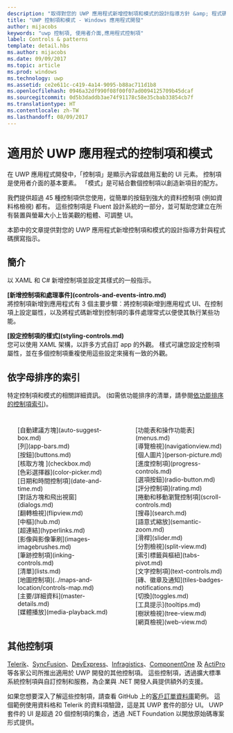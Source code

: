 ```yaml
---
description: "取得對您的 UWP 應用程式新增控制項和模式的設計指導方針 &amp; 程式碼撰寫指示。 尋找 45 種以上的實用控制項來用於您的應用程式。"
title: "UWP 控制項和模式 - Windows 應用程式開發"
author: mijacobs
keywords: "uwp 控制項, 使用者介面,應用程式控制項"
label: Controls & patterns
template: detail.hbs
ms.author: mijacobs
ms.date: 09/09/2017
ms.topic: article
ms.prod: windows
ms.technology: uwp
ms.assetid: ce2e611c-c419-4a14-9095-b88ac711d1b8
ms.openlocfilehash: 0946a32df990f08f00f07ad0094125709b45dcaf
ms.sourcegitcommit: 0d5b3daddb3ae74f91178c58e35cbab33854cb7f
ms.translationtype: HT
ms.contentlocale: zh-TW
ms.lasthandoff: 08/09/2017
---
```

# <a name="controls-and-patterns-for-uwp-apps"></a>適用於 UWP 應用程式的控制項和模式
<link rel="stylesheet" href="https://az835927.vo.msecnd.net/sites/uwp/Resources/css/custom.css"> 

在 UWP 應用程式開發中，「控制項」<i></i>是顯示內容或啟用互動的 UI 元素。 控制項是使用者介面的基本要素。 「模式」<i></i>是可結合數個控制項以創造新項目的配方。

我們提供超過 45 種控制項供您使用，從簡單的按鈕到強大的資料控制項 (例如資料格檢視) 都有。  這些控制項是 Fluent 設計系統的一部分，並可幫助您建立在所有裝置與螢幕大小上皆美觀的粗體、可調整 UI。 

本節中的文章提供對您的 UWP 應用程式新增控制項和模式的設計指導方針與程式碼撰寫指示。 

## <a name="intro"></a>簡介

以 XAML 和 C# 新增控制項並設定其樣式的一般指示。

<div class="side-by-side">
<div class="side-by-side-content">
  <div class="side-by-side-content-left">
   <p><b>[新增控制項和處理事件](controls-and-events-intro.md)</b> <br/>
將控制項新增到應用程式有 3 個主要步驟︰將控制項新增到應用程式 UI、在控制項上設定屬性，以及將程式碼新增到控制項的事件處理常式以便使其執行某些功能。</li>
</ul> 
</p>
  </div>
  <div class="side-by-side-content-right">
   <p><b>[設定控制項的樣式](styling-controls.md)</b> <br/>
您可以使用 XAML 架構，以許多方式自訂 app 的外觀。 樣式可讓您設定控制項屬性，並在多個控制項重複使用這些設定來擁有一致的外觀。</p>
  </div>
</div>
</div>

## <a name="alphabetical-index"></a>依字母排序的索引 

特定控制項和模式的相關詳細資訊。 (如需依功能排序的清單，請參閱[依功能排序的控制項索引](controls-by-function.md))。

<div style="column-count: 2; column-gap: 40px; margin-top: 40px;" >
<ul style="margin-top: 0px; padding-top: 0px; list-style-type: none;">
<li style="list-style-type: none;">[自動建議方塊](auto-suggest-box.md)</li>

<li style="list-style-type: none;">[列](app-bars.md)</li>

<li style="list-style-type: none;">[按鈕](buttons.md)</li>

<li style="list-style-type: none;">[核取方塊 ](checkbox.md)</li>

<li style="list-style-type: none;">[色彩選擇器](color-picker.md)</li>

<li style="list-style-type: none;">[日期和時間控制項](date-and-time.md)</li>


<li style="list-style-type: none;">[對話方塊和飛出視窗](dialogs.md)</li>

<li style="list-style-type: none;">[翻轉檢視](flipview.md)</li>

<li style="list-style-type: none;">[中樞](hub.md)</li>

<li style="list-style-type: none;">[超連結](hyperlinks.md)</li>

<li style="list-style-type: none;">[影像與影像筆刷](images-imagebrushes.md)</li>

<li style="list-style-type: none;">[筆跡控制項](inking-controls.md)</li>

<li style="list-style-type: none;">[清單](lists.md)</li>

<li style="list-style-type: none;">[地圖控制項](../maps-and-location/controls-map.md)</li>

<li style="list-style-type: none;">[主要/詳細資料](master-details.md)</li>

<li style="list-style-type: none;">[媒體播放](media-playback.md)</li>

<li style="list-style-type: none;">[功能表和操作功能表](menus.md)</li>

<li style="list-style-type: none;">[導覽檢視](navigationview.md)</li>

<li style="list-style-type: none;">[個人圖片](person-picture.md)</li>

<li style="list-style-type: none;">[進度控制項](progress-controls.md)</li>

<li style="list-style-type: none;">[選項按鈕](radio-button.md)</li>

<li style="list-style-type: none;">[評分控制項](rating.md)</li>

<li style="list-style-type: none;">[捲動和移動瀏覽控制項](scroll-controls.md)</li>

<li style="list-style-type: none;">[搜尋](search.md)</li>

<li style="list-style-type: none;">[語意式縮放](semantic-zoom.md)</li>

<li style="list-style-type: none;">[滑桿](slider.md)</li>

<li style="list-style-type: none;">[分割檢視](split-view.md)</li>

<li style="list-style-type: none;">[索引標籤與樞紐](tabs-pivot.md)</li>

<li style="list-style-type: none;">[文字控制項](text-controls.md)</li>

<li style="list-style-type: none;">[磚、徽章及通知](tiles-badges-notifications.md)</li>


<li style="list-style-type: none;">[切換](toggles.md)</li>
<li style="list-style-type: none;">[工具提示](tooltips.md)</li>

<li style="list-style-type: none;">[樹狀檢視](tree-view.md)</li>

<li style="list-style-type: none;">[網頁檢視](web-view.md)</li>
</ul>
</div>

## <a name="additional-controls"></a>其他控制項

[Telerik](http://www.telerik.com/)、[SyncFusion](https://www.syncfusion.com/products/uwp)、[DevExpress](https://www.devexpress.com/Products/NET/Controls/Win10Apps/)、[Infragistics](http://www.infragistics.com/products/universal-windows-platform)、[ComponentOne](https://www.componentone.com/Studio/Platform/UWP) 及 [ActiPro](http://www.actiprosoftware.com/products/controls/universal) 等各家公司所推出適用於 UWP 開發的其他控制項。 這些控制項，透過擴大標準系統控制項與自訂控制和服務，為企業與 .NET 開發人員提供額外的支援。  

如果您想要深入了解這些控制項，請查看 GitHub 上的[客戶訂單資料庫](https://github.com/Microsoft/Windows-appsample-customers-orders-database)範例。 這個範例使用資料格和 Telerik 的資料項驗證，這是其 UWP 套件的部分 UI。 UWP 套件的 UI 是超過 20 個控制項的集合，透過 .NET Foundation 以開放原始碼專案形式提供。
